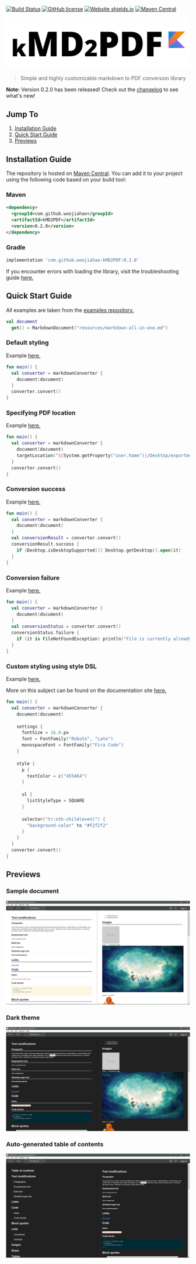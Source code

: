 [![Build Status](https://travis-ci.org/omnius-project/kMD2PDF.svg?branch=master)](https://travis-ci.org/omnius-project/kMD2PDF)
[![GitHub license](https://img.shields.io/github/license/Naereen/StrapDown.js.svg)](https://github.com/omnius-project/kMD2PDF/blob/master/LICENSE)
[![Website shields.io](https://img.shields.io/website-up-down-green-red/http/shields.io.svg)](http://omnius-project.github.io/kMD2PDF)
[![Maven Central](https://maven-badges.herokuapp.com/maven-central/com.github.woojiahao/kMD2PDF/badge.svg)](https://maven-badges.herokuapp.com/maven-central/com.github.woojiahao/kMD2PDF/)

![](art/logo.png)
> Simple and highly customizable markdown to PDF conversion library

**Note:** Version 0.2.0 has been released! Check out the 
[changelog](https://omnius-project.github.io/kMD2PDF/#/Changelog) to see what's new!

## Jump To
1. [Installation Guide](https://github.com/omnius-project/kMD2PDF#installation-guide)
2. [Quick Start Guide](https://github.com/omnius-project/kMD2PDF#quick-start-guide)
3. [Previews](https://github.com/omnius-project/kMD2PDF#previews)

## Installation Guide
The repository is hosted on [Maven Central](https://search.maven.org/artifact/com.github.woojiahao/kMD2PDF). You can 
add it to your project using the following code based on your build tool:

### Maven
```xml
<dependency>
  <groupId>com.github.woojiahao</groupId>
  <artifactId>kMD2PDF</artifactId>
  <version>0.2.0</version>
</dependency>
```

### Gradle
```groovy
implementation 'com.github.woojiahao:kMD2PDF:0.2.0'
```

If you encounter errors with loading the library, visit the troubleshooting guide 
[here.](https://omnius-project.github.io/kMD2PDF/#/InstallationGuide?id=troubleshooting)

## Quick Start Guide
All examples are taken from the [examples repository.](https://github.com/omnius-project/kMD2PDF-examples)

```kotlin
val document 
  get() = MarkdownDocument("resources/markdown-all-in-one.md")
```

### Default styling
Example [here.](https://github.com/omnius-project/kMD2PDF-examples/blob/master/src/main/kotlin/com/github/woojiahao/DefaultStyling.kt)
```kotlin
fun main() {
  val converter = markdownConverter {
    document(document)
  }
  converter.convert()
}
```

### Specifying PDF location
Example [here.](https://github.com/omnius-project/kMD2PDF-examples/blob/master/src/main/kotlin/com/github/woojiahao/SpecifyingPDFLocation.kt)
```kotlin
fun main() {
  val converter = markdownConverter {
    document(document)
    targetLocation("${System.getProperty("user.home")}/Desktop/exported.pdf")
  }
  converter.convert()
}
```

### Conversion success
Example [here.](https://github.com/omnius-project/kMD2PDF-examples/blob/master/src/main/kotlin/com/github/woojiahao/OnCompleteAction.kt)
```kotlin
fun main() {
  val converter = markdownConverter {
    document(document)
  }
  val conversionResult = converter.convert()
  conversionResult.success {
    if (Desktop.isDesktopSupported()) Desktop.getDesktop().open(it)
  }
}
```

### Conversion failure
Example [here.](https://github.com/omnius-project/kMD2PDF-examples/blob/master/src/main/kotlin/com/github/woojiahao/OnErrorAction.kt)
```kotlin
fun main() {
  val converter = markdownConverter {
    document(document)
  }
  val conversionStatus = converter.convert()
  conversionStatus.failure {
    if (it is FileNotFoundException) println("File is currently already open")
  }
}
```

### Custom styling using style DSL
Example [here.](https://github.com/omnius-project/kMD2PDF-examples/blob/master/src/main/kotlin/com/github/woojiahao/SimpleStyling.kt)

More on this subject can be found on the documentation site [here.](https://omnius-project.github.io/kMD2PDF/#/StyleDSL)
```kotlin
fun main() {
  val converter = markdownConverter {
    document(document)

    settings {
      fontSize = 16.0.px
      font = FontFamily("Roboto", "Lato")
      monospaceFont = FontFamily("Fira Code")
    }

    style {
      p {
        textColor = c("455A64")
      }

      ul {
        listStyleType = SQUARE
      }

      selector("tr:nth-child(even)") {
        "background-color" to "#f2f2f2"
      }
    }
  }
  converter.convert()
}
```

## Previews
### Sample document
![](art/previews/preview.png)

### Dark theme
![](art/previews/dark-theme-preview.png)

### Auto-generated table of contents
![](art/previews/table-of-contents-preview.png)
